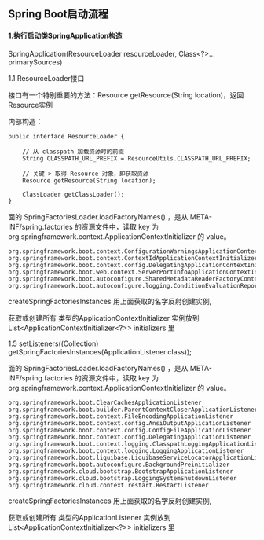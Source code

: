 ## Spring Boot启动流程

#### 1.执行启动类SpringApplication构造

SpringApplication(ResourceLoader resourceLoader, Class<?>... primarySources)

1.1 ResourceLoader接口 

接口有一个特别重要的方法：Resource getResource(String location)，返回Resource实例

内部构造：

```
public interface ResourceLoader {

    // 从 classpath 加载资源时的前缀
    String CLASSPATH_URL_PREFIX = ResourceUtils.CLASSPATH_URL_PREFIX;

    // 关键-> 取得 Resource 对象，即获取资源
    Resource getResource(String location);

    ClassLoader getClassLoader();
}
```



面的 SpringFactoriesLoader.loadFactoryNames() ，是从 META-INF/spring.factories 的资源文件中，读取 key 为org.springframework.context.ApplicationContextInitializer 的 value。

```
org.springframework.boot.context.ConfigurationWarningsApplicationContextInitializer
org.springframework.boot.context.ContextIdApplicationContextInitializer
org.springframework.boot.context.config.DelegatingApplicationContextInitializer
org.springframework.boot.web.context.ServerPortInfoApplicationContextInitializer
org.springframework.boot.autoconfigure.SharedMetadataReaderFactoryContextInitializer
org.springframework.boot.autoconfigure.logging.ConditionEvaluationReportLoggingListener
```

createSpringFactoriesInstances 用上面获取的名字反射创建实例,

 获取或创建所有 类型的ApplicationContextInitializer 实例放到 List<ApplicationContextInitializer<?>>  initializers 里

1.5 setListeners((Collection) getSpringFactoriesInstances(ApplicationListener.class)); 

面的 SpringFactoriesLoader.loadFactoryNames() ，是从 META-INF/spring.factories 的资源文件中，读取 key 为org.springframework.context.ApplicationContextInitializer 的 value。

```
org.springframework.boot.ClearCachesApplicationListener
org.springframework.boot.builder.ParentContextCloserApplicationListener
org.springframework.boot.context.FileEncodingApplicationListener
org.springframework.boot.context.config.AnsiOutputApplicationListener
org.springframework.boot.context.config.ConfigFileApplicationListener
org.springframework.boot.context.config.DelegatingApplicationListener
org.springframework.boot.context.logging.ClasspathLoggingApplicationListener
org.springframework.boot.context.logging.LoggingApplicationListener
org.springframework.boot.liquibase.LiquibaseServiceLocatorApplicationListener
org.springframework.boot.autoconfigure.BackgroundPreinitializer
org.springframework.cloud.bootstrap.BootstrapApplicationListener
org.springframework.cloud.bootstrap.LoggingSystemShutdownListener
org.springframework.cloud.context.restart.RestartListener
```

createSpringFactoriesInstances 用上面获取的名字反射创建实例,

 获取或创建所有 类型的ApplicationListener 实例放到 List<ApplicationContextInitializer<?>>  initializers 里